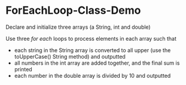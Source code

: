 # ForEachLoop-Class-Demo

Declare and initialize three arrays (a String, int and double)

Use three *for each* loops to process elements in each array such that 
- each string in the String array is converted to all upper (use the toUpperCase() String method) and outputted
 - all numbers in the int array are added together, and the final sum is printed
 - each number in the double array is divided by 10 and outputted
